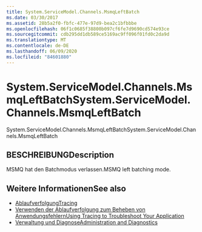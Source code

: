 ```yaml
---
title: System.ServiceModel.Channels.MsmqLeftBatch
ms.date: 03/30/2017
ms.assetid: 28b5a2f0-fbfc-477e-97d9-bea2c1bfbbbe
ms.openlocfilehash: 06f1c0685f38800b097cf6fe7d9690cd574e93ce
ms.sourcegitcommit: cdb295dd1db589ce5169ac9ff096f01fd0c2da9d
ms.translationtype: MT
ms.contentlocale: de-DE
ms.lasthandoff: 06/09/2020
ms.locfileid: "84601880"
---
```

# <a name="systemservicemodelchannelsmsmqleftbatch"></a><span data-ttu-id="2d5e5-102">System.ServiceModel.Channels.MsmqLeftBatch</span><span class="sxs-lookup"><span data-stu-id="2d5e5-102">System.ServiceModel.Channels.MsmqLeftBatch</span></span>
<span data-ttu-id="2d5e5-103">System.ServiceModel.Channels.MsmqLeftBatch</span><span class="sxs-lookup"><span data-stu-id="2d5e5-103">System.ServiceModel.Channels.MsmqLeftBatch</span></span>  
  
## <a name="description"></a><span data-ttu-id="2d5e5-104">BESCHREIBUNG</span><span class="sxs-lookup"><span data-stu-id="2d5e5-104">Description</span></span>  
 <span data-ttu-id="2d5e5-105">MSMQ hat den Batchmodus verlassen.</span><span class="sxs-lookup"><span data-stu-id="2d5e5-105">MSMQ left batching mode.</span></span>  
  
## <a name="see-also"></a><span data-ttu-id="2d5e5-106">Weitere Informationen</span><span class="sxs-lookup"><span data-stu-id="2d5e5-106">See also</span></span>

- [<span data-ttu-id="2d5e5-107">Ablaufverfolgung</span><span class="sxs-lookup"><span data-stu-id="2d5e5-107">Tracing</span></span>](index.md)
- [<span data-ttu-id="2d5e5-108">Verwenden der Ablaufverfolgung zum Beheben von Anwendungsfehlern</span><span class="sxs-lookup"><span data-stu-id="2d5e5-108">Using Tracing to Troubleshoot Your Application</span></span>](using-tracing-to-troubleshoot-your-application.md)
- [<span data-ttu-id="2d5e5-109">Verwaltung und Diagnose</span><span class="sxs-lookup"><span data-stu-id="2d5e5-109">Administration and Diagnostics</span></span>](../index.md)

